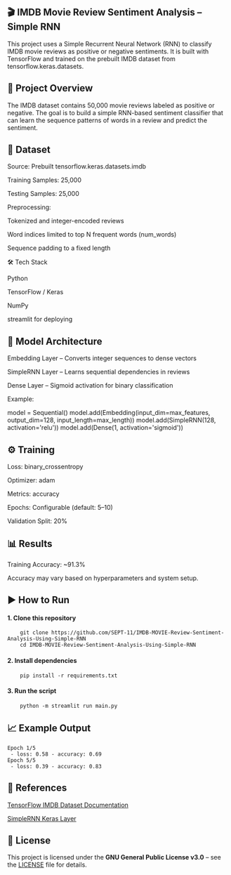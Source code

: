 ## 🎬 IMDB Movie Review Sentiment Analysis – Simple RNN

This project uses a Simple Recurrent Neural Network (RNN) to classify IMDB movie reviews as positive or negative sentiments.
It is built with TensorFlow and trained on the prebuilt IMDB dataset from tensorflow.keras.datasets.

## 📌 Project Overview

The IMDB dataset contains 50,000 movie reviews labeled as positive or negative. The goal is to build a simple RNN-based sentiment classifier that can learn the sequence patterns of words in a review and predict the sentiment.

## 📂 Dataset

Source: Prebuilt tensorflow.keras.datasets.imdb

Training Samples: 25,000

Testing Samples: 25,000

Preprocessing:

Tokenized and integer-encoded reviews

Word indices limited to top N frequent words (num_words)

Sequence padding to a fixed length

🛠 Tech Stack

Python

TensorFlow / Keras

NumPy

streamlit for deploying

## 📜 Model Architecture

Embedding Layer – Converts integer sequences to dense vectors

SimpleRNN Layer – Learns sequential dependencies in reviews

Dense Layer – Sigmoid activation for binary classification

Example:

model = Sequential()
model.add(Embedding(input_dim=max_features, output_dim=128, input_length=max_length))
model.add(SimpleRNN(128, activation='relu'))
model.add(Dense(1, activation='sigmoid'))

## ⚙️ Training

Loss: binary_crossentropy

Optimizer: adam

Metrics: accuracy

Epochs: Configurable (default: 5–10)

Validation Split: 20%

## 📊 Results

Training Accuracy: ~91.3%

Accuracy may vary based on hyperparameters and system setup.

## ▶️ How to Run

#### 1. Clone this repository

        git clone https://github.com/SEPT-11/IMDB-MOVIE-Review-Sentiment-Analysis-Using-Simple-RNN
        cd IMDB-MOVIE-Review-Sentiment-Analysis-Using-Simple-RNN



#### 2. Install dependencies

        pip install -r requirements.txt


#### 3. Run the script

        python -m streamlit run main.py

## 📈 Example Output
    Epoch 1/5
     - loss: 0.58 - accuracy: 0.69
    Epoch 5/5
     - loss: 0.39 - accuracy: 0.83

## 📌 References

[TensorFlow IMDB Dataset Documentation](https://www.tensorflow.org/api_docs/python/tf/keras/datasets/imdb)

[SimpleRNN Keras Layer](https://keras.io/api/layers/recurrent_layers/simple_rnn/)

## 📜 License
This project is licensed under the **GNU General Public License v3.0** – see the [LICENSE](LICENSE) file for details. 
